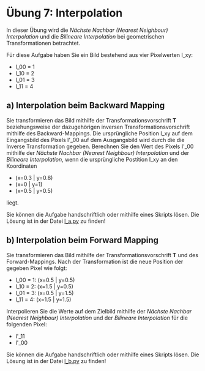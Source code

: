 # Übung 7: Interpolation

In dieser Übung wird die *Nächste Nachbar (Nearest Neighbour) Interpolation* und die *Bilineare Interpolation* 
bei geometrischen Transformationen betrachtet.

Für diese Aufgabe haben Sie ein Bild bestehend aus vier Pixelwerten I_xy:

   - I_00 = 1
   - I_10 = 2
   - I_01 = 3
   - I_11 = 4 


## a) Interpolation beim Backward Mapping
Sie transformieren das Bild mithilfe der Transformationsvorschrift **T** beziehungsweise der dazugehörigen inversen 
Transformationsvorschrift mithilfe des Backward-Mappings. Die ursprüngliche Position I_xy auf dem Eingangsbild des Pixels I'_00 auf dem Ausgangsbild wird durch die die Inverse
Transformation gegeben. Berechnen Sie den Wert des Pixels I'_00 mithilfe der *Nächste Nachbar (Nearest Neighbour) Interpolation* und der *Bilineare Interpolation*, wenn die ursprüngliche Postition I_xy an den Koordinaten

 - (x=0.3 | y=0.8) 
 - (x=0 | y=1) 
 - (x=0.5 | y=0.5) 

liegt.

Sie können die Aufgabe handschriftlich oder mithilfe eines Skripts lösen. Die Lösung ist in der Datei [l_a.py](l_a.py) zu finden!


## b) Interpolation beim Forward Mapping
Sie transformieren das Bild mithilfe der Transformationsvorschrift **T** und des Forward-Mappings. Nach der Transformation ist die neue Position der gegeben
Pixel wie folgt:

 - I_00 = 1: (x=0.5 | y=0.5)   
 - I_10 = 2: (x=1.5 | y=0.5)
 - I_01 = 3: (x=0.5 | y=1.5)
 - I_11 = 4: (x=1.5 | y=1.5)
   
Interpolieren Sie die Werte auf dem Zielbild mithilfe der *Nächste Nachbar (Nearest Neighbour) Interpolation* und der *Bilineare Interpolation* für die folgenden Pixel:

 - I'_11
 - I'_00

Sie können die Aufgabe handschriftlich oder mithilfe eines Skripts lösen. Die Lösung ist in der Datei [l_b.py](l_b.py) zu finden!
